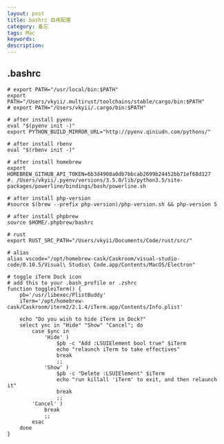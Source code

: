 ```yaml
---
layout: post
title: bashrc 自用配置
category: 备忘 
tags: Mac
keywords: 
description: 
---
```


## .bashrc
        
    # export PATH="/usr/local/bin:$PATH"
    export PATH="/Users/vkyii/.multirust/toolchains/stable/cargo/bin:$PATH"
    # export PATH="/Users/vkyii/.cargo/bin:$PATH"

    # after install pyenv
    eval "$(pyenv init -)"
    export PYTHON_BUILD_MIRROR_URL="http://pyenv.qiniudn.com/pythons/"

    # after install rbenv
    eval "$(rbenv init -)"

    # after install homebrew
    export HOMEBREW_GITHUB_API_TOKEN=6b3d4908a0db7bbcab2699b24452bb71ef68d127
    #. /Users/vkyii/.pyenv/versions/3.5.0/lib/python3.5/site-packages/powerline/bindings/bash/powerline.sh

    # after install php-version
    #source $(brew --prefix php-version)/php-version.sh && php-version 5

    # after install phpbrew
    source $HOME/.phpbrew/bashrc

    # rust
    export RUST_SRC_PATH="/Users/vkyii/Documents/Code/rust/src/"

    # alias
    alias vscode="/opt/homebrew-cask/Caskroom/visual-studio-code/0.10.5/Visual\ Studio\ Code.app/Contents/MacOS/Electron"

    # toggle iTerm Dock icon
    # add this to your .bash_profile or .zshrc
    function toggleiTerm() {
        pb='/usr/libexec/PlistBuddy'
        iTerm='/opt/homebrew-cask/Caskroom/iterm2/2.1.4/iTerm.app/Contents/Info.plist'
        
        echo "Do you wish to hide iTerm in Dock?"
        select ync in "Hide" "Show" "Cancel"; do
            case $ync in
                'Hide' )
                    $pb -c "Add :LSUIElement bool true" $iTerm
                    echo "relaunch iTerm to take effectives"
                    break
                    ;;
                'Show' )
                    $pb -c "Delete :LSUIElement" $iTerm
                    echo "run killall 'iTerm' to exit, and then relaunch it"
                    break
                    ;;
            'Cancel' )
                break
                ;;
            esac
        done
    }